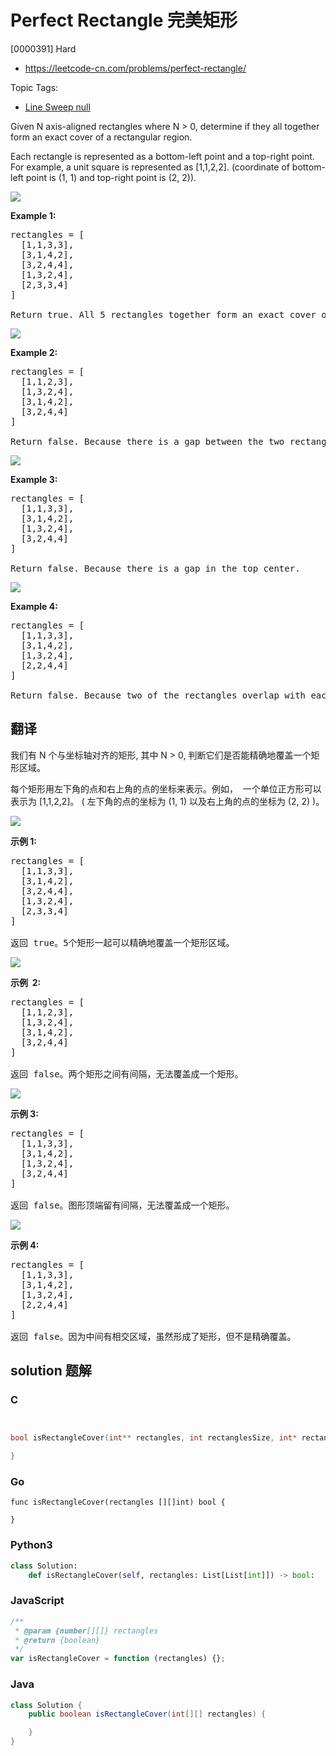 # Perfect Rectangle 完美矩形

[0000391] Hard

- https://leetcode-cn.com/problems/perfect-rectangle/

Topic Tags:

- [Line Sweep null](https://leetcode-cn.com/tag/line-sweep/)

Given N axis-aligned rectangles where N > 0, determine if they all together form an exact cover of a rectangular region.

Each rectangle is represented as a bottom-left point and a top-right point. For example, a unit square is represented as \[1,1,2,2\]. (coordinate of bottom-left point is (1, 1) and top-right point is (2, 2)).

![](https://assets.leetcode.com/uploads/2018/10/22/rectangle_perfect.gif)

**Example 1:**

<pre>rectangles = [
  [1,1,3,3],
  [3,1,4,2],
  [3,2,4,4],
  [1,3,2,4],
  [2,3,3,4]
]

Return true. All 5 rectangles together form an exact cover of a rectangular region.
</pre>

![](https://assets.leetcode.com/uploads/2018/10/22/rectangle_separated.gif)

**Example 2:**

<pre>rectangles = [
  [1,1,2,3],
  [1,3,2,4],
  [3,1,4,2],
  [3,2,4,4]
]

Return false. Because there is a gap between the two rectangular regions.
</pre>

![](https://assets.leetcode.com/uploads/2018/10/22/rectangle_hole.gif)

**Example 3:**

<pre>rectangles = [
  [1,1,3,3],
  [3,1,4,2],
  [1,3,2,4],
  [3,2,4,4]
]

Return false. Because there is a gap in the top center.
</pre>

![](https://assets.leetcode.com/uploads/2018/10/22/rectangle_intersect.gif)

**Example 4:**

<pre>rectangles = [
  [1,1,3,3],
  [3,1,4,2],
  [1,3,2,4],
  [2,2,4,4]
]

Return false. Because two of the rectangles overlap with each other.
</pre>

## 翻译

我们有 N 个与坐标轴对齐的矩形, 其中 N > 0, 判断它们是否能精确地覆盖一个矩形区域。

每个矩形用左下角的点和右上角的点的坐标来表示。例如，  一个单位正方形可以表示为 \[1,1,2,2\]。 ( 左下角的点的坐标为 (1, 1) 以及右上角的点的坐标为 (2, 2) )。

![](https://assets.leetcode-cn.com/aliyun-lc-upload/uploads/2018/10/22/rectangle_perfect.gif)

**示例 1:**

<pre>rectangles = [
  [1,1,3,3],
  [3,1,4,2],
  [3,2,4,4],
  [1,3,2,4],
  [2,3,3,4]
]

返回 true。5个矩形一起可以精确地覆盖一个矩形区域。
</pre>

![](https://assets.leetcode-cn.com/aliyun-lc-upload/uploads/2018/10/22/rectangle_separated.gif)

**示例  2:**

<pre>rectangles = [
  [1,1,2,3],
  [1,3,2,4],
  [3,1,4,2],
  [3,2,4,4]
]

返回 false。两个矩形之间有间隔，无法覆盖成一个矩形。
</pre>

![](https://assets.leetcode-cn.com/aliyun-lc-upload/uploads/2018/10/22/rectangle_hole.gif)

**示例 3:**

<pre>rectangles = [
  [1,1,3,3],
  [3,1,4,2],
  [1,3,2,4],
  [3,2,4,4]
]

返回 false。图形顶端留有间隔，无法覆盖成一个矩形。
</pre>

![](https://assets.leetcode-cn.com/aliyun-lc-upload/uploads/2018/10/22/rectangle_intersect.gif)

**示例 4:**

<pre>rectangles = [
  [1,1,3,3],
  [3,1,4,2],
  [1,3,2,4],
  [2,2,4,4]
]

返回 false。因为中间有相交区域，虽然形成了矩形，但不是精确覆盖。
</pre>

## solution 题解

### C

```c


bool isRectangleCover(int** rectangles, int rectanglesSize, int* rectanglesColSize){

}


```

### Go

```golang
func isRectangleCover(rectangles [][]int) bool {

}
```

### Python3

```python
class Solution:
    def isRectangleCover(self, rectangles: List[List[int]]) -> bool:

```

### JavaScript

```javascript
/**
 * @param {number[][]} rectangles
 * @return {boolean}
 */
var isRectangleCover = function (rectangles) {};
```

### Java

```java
class Solution {
    public boolean isRectangleCover(int[][] rectangles) {

    }
}
```
